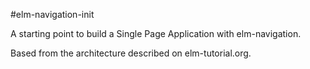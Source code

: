 #elm-navigation-init

A starting point to build a Single Page Application with elm-navigation.

Based from the architecture described on elm-tutorial.org.
